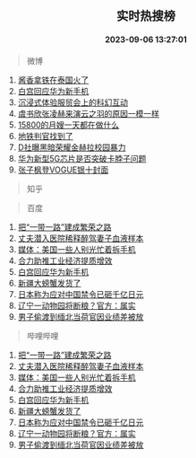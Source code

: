 <div align="center"><h2>实时热搜榜</h2><h4>2023-09-06 13:27:01</h4></div>

> 微博  

1. [酱香拿铁在泰国火了](https://s.weibo.com/weibo?q=%23%E9%85%B1%E9%A6%99%E6%8B%BF%E9%93%81%E5%9C%A8%E6%B3%B0%E5%9B%BD%E7%81%AB%E4%BA%86%23&t=31&band_rank=1&Refer=top)<br />
2. [白宫回应华为新手机](https://s.weibo.com/weibo?q=%23%E7%99%BD%E5%AE%AB%E5%9B%9E%E5%BA%94%E5%8D%8E%E4%B8%BA%E6%96%B0%E6%89%8B%E6%9C%BA%23&t=31&band_rank=2&Refer=top)<br />
3. [沉浸式体验服贸会上的科幻互动](https://s.weibo.com/weibo?q=%23%E6%B2%89%E6%B5%B8%E5%BC%8F%E4%BD%93%E9%AA%8C%E6%9C%8D%E8%B4%B8%E4%BC%9A%E4%B8%8A%E7%9A%84%E7%A7%91%E5%B9%BB%E4%BA%92%E5%8A%A8%23&t=31&band_rank=3&Refer=top)<br />
4. [虞书欣张凌赫来演云之羽的原因一模一样](https://s.weibo.com/weibo?q=%23%E8%99%9E%E4%B9%A6%E6%AC%A3%E5%BC%A0%E5%87%8C%E8%B5%AB%E6%9D%A5%E6%BC%94%E4%BA%91%E4%B9%8B%E7%BE%BD%E7%9A%84%E5%8E%9F%E5%9B%A0%E4%B8%80%E6%A8%A1%E4%B8%80%E6%A0%B7%23&t=31&band_rank=4&Refer=top)<br />
5. [15800的月嫂一天都在做什么](https://s.weibo.com/weibo?q=15800%E7%9A%84%E6%9C%88%E5%AB%82%E4%B8%80%E5%A4%A9%E9%83%BD%E5%9C%A8%E5%81%9A%E4%BB%80%E4%B9%88&t=31&band_rank=5&Refer=top)<br />
6. [地铁判官找到了](https://s.weibo.com/weibo?q=%23%E5%9C%B0%E9%93%81%E5%88%A4%E5%AE%98%E6%89%BE%E5%88%B0%E4%BA%86%23&t=31&band_rank=6&Refer=top)<br />
7. [D社曝黑暗荣耀金赫拉校园暴力](https://s.weibo.com/weibo?q=%23D%E7%A4%BE%E6%9B%9D%E9%BB%91%E6%9A%97%E8%8D%A3%E8%80%80%E9%87%91%E8%B5%AB%E6%8B%89%E6%A0%A1%E5%9B%AD%E6%9A%B4%E5%8A%9B%23&t=31&band_rank=7&Refer=top)<br />
8. [华为新型5G芯片是否突破卡脖子问题](https://s.weibo.com/weibo?q=%23%E5%8D%8E%E4%B8%BA%E6%96%B0%E5%9E%8B5G%E8%8A%AF%E7%89%87%E6%98%AF%E5%90%A6%E7%AA%81%E7%A0%B4%E5%8D%A1%E8%84%96%E5%AD%90%E9%97%AE%E9%A2%98%23&t=31&band_rank=8&Refer=top)<br />
9. [张子枫登VOGUE银十封面](https://s.weibo.com/weibo?q=%E5%BC%A0%E5%AD%90%E6%9E%AB%E7%99%BBVOGUE%E9%93%B6%E5%8D%81%E5%B0%81%E9%9D%A2&t=31&band_rank=9&Refer=top)<br />

> 知乎  


> 百度  

1. [把“一带一路”建成繁荣之路](https://www.baidu.com/s?wd=%E6%8A%8A%E2%80%9C%E4%B8%80%E5%B8%A6%E4%B8%80%E8%B7%AF%E2%80%9D%E5%BB%BA%E6%88%90%E7%B9%81%E8%8D%A3%E4%B9%8B%E8%B7%AF&sa=fyb_news&rsv_dl=fyb_news)<br />
2. [丈夫潜入医院稀释醉驾妻子血液样本](https://www.baidu.com/s?wd=%E4%B8%88%E5%A4%AB%E6%BD%9C%E5%85%A5%E5%8C%BB%E9%99%A2%E7%A8%80%E9%87%8A%E9%86%89%E9%A9%BE%E5%A6%BB%E5%AD%90%E8%A1%80%E6%B6%B2%E6%A0%B7%E6%9C%AC&sa=fyb_news&rsv_dl=fyb_news)<br />
3. [媒体：美国一些人别光忙着拆手机](https://www.baidu.com/s?wd=%E5%AA%92%E4%BD%93%EF%BC%9A%E7%BE%8E%E5%9B%BD%E4%B8%80%E4%BA%9B%E4%BA%BA%E5%88%AB%E5%85%89%E5%BF%99%E7%9D%80%E6%8B%86%E6%89%8B%E6%9C%BA&sa=fyb_news&rsv_dl=fyb_news)<br />
4. [合力助推工业经济提质增效](https://www.baidu.com/s?wd=%E5%90%88%E5%8A%9B%E5%8A%A9%E6%8E%A8%E5%B7%A5%E4%B8%9A%E7%BB%8F%E6%B5%8E%E6%8F%90%E8%B4%A8%E5%A2%9E%E6%95%88&sa=fyb_news&rsv_dl=fyb_news)<br />
5. [白宫回应华为新手机](https://www.baidu.com/s?wd=%E7%99%BD%E5%AE%AB%E5%9B%9E%E5%BA%94%E5%8D%8E%E4%B8%BA%E6%96%B0%E6%89%8B%E6%9C%BA&sa=fyb_news&rsv_dl=fyb_news)<br />
6. [新疆大螃蟹发货了](https://www.baidu.com/s?wd=%E6%96%B0%E7%96%86%E5%A4%A7%E8%9E%83%E8%9F%B9%E5%8F%91%E8%B4%A7%E4%BA%86&sa=fyb_news&rsv_dl=fyb_news)<br />
7. [日本称为应对中国禁令已砸千亿日元](https://www.baidu.com/s?wd=%E6%97%A5%E6%9C%AC%E7%A7%B0%E4%B8%BA%E5%BA%94%E5%AF%B9%E4%B8%AD%E5%9B%BD%E7%A6%81%E4%BB%A4%E5%B7%B2%E7%A0%B8%E5%8D%83%E4%BA%BF%E6%97%A5%E5%85%83&sa=fyb_news&rsv_dl=fyb_news)<br />
8. [辽宁一动物园将断粮？官方：属实](https://www.baidu.com/s?wd=%E8%BE%BD%E5%AE%81%E4%B8%80%E5%8A%A8%E7%89%A9%E5%9B%AD%E5%B0%86%E6%96%AD%E7%B2%AE%EF%BC%9F%E5%AE%98%E6%96%B9%EF%BC%9A%E5%B1%9E%E5%AE%9E&sa=fyb_news&rsv_dl=fyb_news)<br />
9. [男子偷渡到缅北当荷官因业绩差被放](https://www.baidu.com/s?wd=%E7%94%B7%E5%AD%90%E5%81%B7%E6%B8%A1%E5%88%B0%E7%BC%85%E5%8C%97%E5%BD%93%E8%8D%B7%E5%AE%98%E5%9B%A0%E4%B8%9A%E7%BB%A9%E5%B7%AE%E8%A2%AB%E6%94%BE&sa=fyb_news&rsv_dl=fyb_news)<br />

> 哔哩哔哩  

1. [把“一带一路”建成繁荣之路](https://www.baidu.com/s?wd=%E6%8A%8A%E2%80%9C%E4%B8%80%E5%B8%A6%E4%B8%80%E8%B7%AF%E2%80%9D%E5%BB%BA%E6%88%90%E7%B9%81%E8%8D%A3%E4%B9%8B%E8%B7%AF&sa=fyb_news&rsv_dl=fyb_news)<br />
2. [丈夫潜入医院稀释醉驾妻子血液样本](https://www.baidu.com/s?wd=%E4%B8%88%E5%A4%AB%E6%BD%9C%E5%85%A5%E5%8C%BB%E9%99%A2%E7%A8%80%E9%87%8A%E9%86%89%E9%A9%BE%E5%A6%BB%E5%AD%90%E8%A1%80%E6%B6%B2%E6%A0%B7%E6%9C%AC&sa=fyb_news&rsv_dl=fyb_news)<br />
3. [媒体：美国一些人别光忙着拆手机](https://www.baidu.com/s?wd=%E5%AA%92%E4%BD%93%EF%BC%9A%E7%BE%8E%E5%9B%BD%E4%B8%80%E4%BA%9B%E4%BA%BA%E5%88%AB%E5%85%89%E5%BF%99%E7%9D%80%E6%8B%86%E6%89%8B%E6%9C%BA&sa=fyb_news&rsv_dl=fyb_news)<br />
4. [合力助推工业经济提质增效](https://www.baidu.com/s?wd=%E5%90%88%E5%8A%9B%E5%8A%A9%E6%8E%A8%E5%B7%A5%E4%B8%9A%E7%BB%8F%E6%B5%8E%E6%8F%90%E8%B4%A8%E5%A2%9E%E6%95%88&sa=fyb_news&rsv_dl=fyb_news)<br />
5. [白宫回应华为新手机](https://www.baidu.com/s?wd=%E7%99%BD%E5%AE%AB%E5%9B%9E%E5%BA%94%E5%8D%8E%E4%B8%BA%E6%96%B0%E6%89%8B%E6%9C%BA&sa=fyb_news&rsv_dl=fyb_news)<br />
6. [新疆大螃蟹发货了](https://www.baidu.com/s?wd=%E6%96%B0%E7%96%86%E5%A4%A7%E8%9E%83%E8%9F%B9%E5%8F%91%E8%B4%A7%E4%BA%86&sa=fyb_news&rsv_dl=fyb_news)<br />
7. [日本称为应对中国禁令已砸千亿日元](https://www.baidu.com/s?wd=%E6%97%A5%E6%9C%AC%E7%A7%B0%E4%B8%BA%E5%BA%94%E5%AF%B9%E4%B8%AD%E5%9B%BD%E7%A6%81%E4%BB%A4%E5%B7%B2%E7%A0%B8%E5%8D%83%E4%BA%BF%E6%97%A5%E5%85%83&sa=fyb_news&rsv_dl=fyb_news)<br />
8. [辽宁一动物园将断粮？官方：属实](https://www.baidu.com/s?wd=%E8%BE%BD%E5%AE%81%E4%B8%80%E5%8A%A8%E7%89%A9%E5%9B%AD%E5%B0%86%E6%96%AD%E7%B2%AE%EF%BC%9F%E5%AE%98%E6%96%B9%EF%BC%9A%E5%B1%9E%E5%AE%9E&sa=fyb_news&rsv_dl=fyb_news)<br />
9. [男子偷渡到缅北当荷官因业绩差被放](https://www.baidu.com/s?wd=%E7%94%B7%E5%AD%90%E5%81%B7%E6%B8%A1%E5%88%B0%E7%BC%85%E5%8C%97%E5%BD%93%E8%8D%B7%E5%AE%98%E5%9B%A0%E4%B8%9A%E7%BB%A9%E5%B7%AE%E8%A2%AB%E6%94%BE&sa=fyb_news&rsv_dl=fyb_news)<br />
